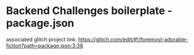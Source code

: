 # Backend Challenges boilerplate - package.json

associated glitch project link: https://glitch.com/edit/#!/foremost-adorable-fiction?path=package.json:3:38
